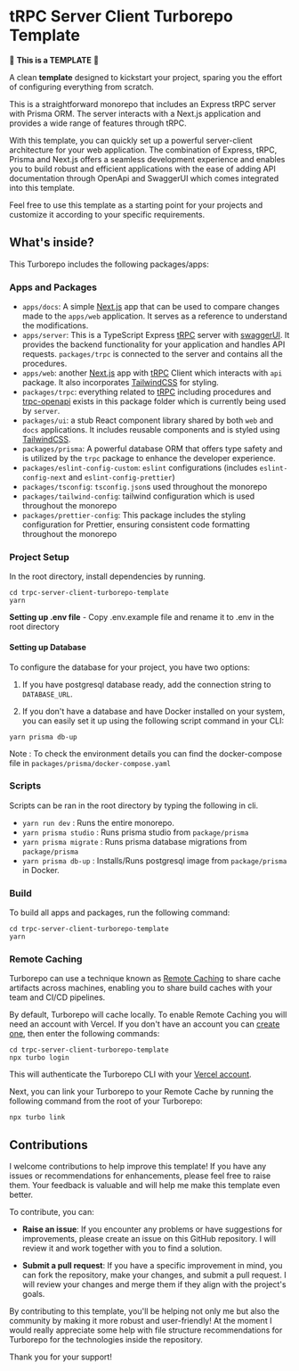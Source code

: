 # tRPC Server Client Turborepo Template

🚧 **This is a TEMPLATE** 🚧

A clean **template** designed to kickstart your project, sparing you the effort of configuring everything from scratch.

This is a straightforward monorepo that includes an Express tRPC server with Prisma ORM. The server interacts with a Next.js application and provides a wide range of features through tRPC.

With this template, you can quickly set up a powerful server-client architecture for your web application. The combination of Express, tRPC, Prisma and Next.js offers a seamless development experience and enables you to build robust and efficient applications with the ease of adding API documentation through OpenApi and SwaggerUI which comes integrated into this template.

Feel free to use this template as a starting point for your projects and customize it according to your specific requirements.

## What's inside?

This Turborepo includes the following packages/apps:

### Apps and Packages

- `apps/docs`: A simple [Next.js](https://nextjs.org/) app that can be used to compare changes made to the `apps/web` application. It serves as a reference to understand the modifications.
- `apps/server`: This is a TypeScript Express [tRPC](https://trpc.io/) server with [swaggerUI](https://github.com/swagger-api/swagger-ui). It provides the backend functionality for your application and handles API requests. `packages/trpc` is connected to the server and contains all the procedures.
- `apps/web`: another [Next.js](https://nextjs.org/) app with [tRPC](https://trpc.io/) Client which interacts with `api` package. It also incorporates [TailwindCSS](https://tailwindcss.com/) for styling.
- `packages/trpc`: everything related to [tRPC](https://trpc.io/) including procedures and [trpc-openapi](https://github.com/jlalmes/trpc-openapi) exists in this package folder which is currently being used by `server`.
- `packages/ui`: a stub React component library shared by both `web` and `docs` applications. It includes reusable components and is styled using [TailwindCSS](https://tailwindcss.com/).
- `packages/prisma`: A powerful database ORM that offers type safety and is utilized by the `trpc` package to enhance the developer experience.
- `packages/eslint-config-custom`: `eslint` configurations (includes `eslint-config-next` and `eslint-config-prettier`)
- `packages/tsconfig`: `tsconfig.json`s used throughout the monorepo
- `packages/tailwind-config`: tailwind configuration which is used throughout the monorepo
- `packages/prettier-config`: This package includes the styling configuration for Prettier, ensuring consistent code formatting throughout the monorepo

### Project Setup

In the root directory, install dependencies by running.

```
cd trpc-server-client-turborepo-template
yarn
```

**Setting up .env file** - Copy .env.example file and rename it to .env in the root directory

#### Setting up Database

To configure the database for your project, you have two options:

1. If you have postgresql database ready, add the connection string to `DATABASE_URL`.

2. If you don't have a database and have Docker installed on your system, you can easily set it up using the following script command in your CLI:

```
yarn prisma db-up
```

Note : To check the environment details you can find the docker-compose file in `packages/prisma/docker-compose.yaml`

### Scripts

Scripts can be ran in the root directory by typing the following in cli.

- `yarn run dev` : Runs the entire monorepo.
- `yarn prisma studio` : Runs prisma studio from `package/prisma`
- `yarn prisma migrate` : Runs prisma database migrations from `package/prisma`
- `yarn prisma db-up` : Installs/Runs postgresql image from `package/prisma` in Docker.

### Build

To build all apps and packages, run the following command:

```
cd trpc-server-client-turborepo-template
yarn
```

### Remote Caching

Turborepo can use a technique known as [Remote Caching](https://turbo.build/repo/docs/core-concepts/remote-caching) to share cache artifacts across machines, enabling you to share build caches with your team and CI/CD pipelines.

By default, Turborepo will cache locally. To enable Remote Caching you will need an account with Vercel. If you don't have an account you can [create one](https://vercel.com/signup), then enter the following commands:

```
cd trpc-server-client-turborepo-template
npx turbo login
```

This will authenticate the Turborepo CLI with your [Vercel account](https://vercel.com/docs/concepts/personal-accounts/overview).

Next, you can link your Turborepo to your Remote Cache by running the following command from the root of your Turborepo:

```
npx turbo link
```

## Contributions

I welcome contributions to help improve this template! If you have any issues or recommendations for enhancements, please feel free to raise them. Your feedback is valuable and will help me make this template even better.

To contribute, you can:

- **Raise an issue**: If you encounter any problems or have suggestions for improvements, please create an issue on this GitHub repository. I will review it and work together with you to find a solution.

- **Submit a pull request**: If you have a specific improvement in mind, you can fork the repository, make your changes, and submit a pull request. I will review your changes and merge them if they align with the project's goals.

By contributing to this template, you'll be helping not only me but also the community by making it more robust and user-friendly!
At the moment I would really appreciate some help with file structure recommendations for Turborepo for the technologies inside the repository.

Thank you for your support!
